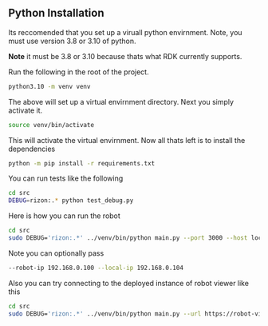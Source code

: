 ## Python Installation

Its reccomended that you set up a viruall python envirnment. Note, you must use version 3.8 or 3.10 of python.

**Note** it must be 3.8 or 3.10 because thats what RDK currently supports.

Run the following in the root of the project.

```bash
python3.10 -m venv venv
```

The above will set up a virtual envirnment directory. Next you simply activate it.

```bash
source venv/bin/activate
```

This will activate the virtual envirnment. Now all thats left is to install the dependencies

```bash
python -m pip install -r requirements.txt
```

You can run tests like the following

```bash
cd src
DEBUG=rizon:.* python test_debug.py
```

Here is how you can run the robot

```bash
cd src
sudo DEBUG='rizon:.*' ../venv/bin/python main.py --port 3000 --host localhost
```

Note you can optionally pass

```bash
--robot-ip 192.168.0.100 --local-ip 192.168.0.104
```

Also you can try connecting to the deployed instance of robot viewer like this

```bash
cd src
sudo DEBUG='rizon:.*' ../venv/bin/python main.py --url https://robot-viewer.com
```

